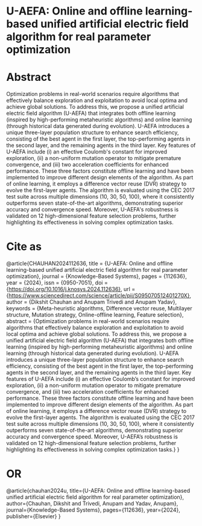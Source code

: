 # U-AEFA: Online and offline learning-based unified artificial electric field algorithm for real parameter optimization
# Abstract
Optimization problems in real-world scenarios require algorithms that effectively balance exploration and exploitation to avoid local optima and achieve global solutions. To address this, we propose a unified artificial electric field algorithm (U-AEFA) that integrates both offline learning (inspired by high-performing metaheuristic algorithms) and online learning (through historical data generated during evolution). U-AEFA introduces a unique three-layer population structure to enhance search efficiency, consisting of the best agent in the first layer, the top-performing agents in the second layer, and the remaining agents in the third layer. Key features of U-AEFA include (i) an effective Coulomb's constant for improved exploration, (ii) a non-uniform mutation operator to mitigate premature convergence, and (iii) two acceleration coefficients for enhanced performance. These three factors constitute offline learning and have been implemented to improve different design elements of the algorithm. As part of online learning, it employs a difference vector reuse (DVR) strategy to evolve the first-layer agents. The algorithm is evaluated using the CEC 2017 test suite across multiple dimensions (10, 30, 50, 100), where it consistently outperforms seven state-of-the-art algorithms, demonstrating superior accuracy and convergence speed. Moreover, U-AEFA's robustness is validated on 12 high-dimensional feature selection problems, further highlighting its effectiveness in solving complex optimization tasks.

# Cite as
@article{CHAUHAN2024112636,
title = {U-AEFA: Online and offline learning-based unified artificial electric field algorithm for real parameter optimization},
journal = {Knowledge-Based Systems},
pages = {112636},
year = {2024},
issn = {0950-7051},
doi = {https://doi.org/10.1016/j.knosys.2024.112636},
url = {https://www.sciencedirect.com/science/article/pii/S095070512401270X},
author = {Dikshit Chauhan and Anupam Trivedi and Anupam Yadav},
keywords = {Meta-heuristic algorithms, Difference vector reuse, Multilayer structure, Mutation strategy, Online-offline learning, Feature selection},
abstract = {Optimization problems in real-world scenarios require algorithms that effectively balance exploration and exploitation to avoid local optima and achieve global solutions. To address this, we propose a unified artificial electric field algorithm (U-AEFA) that integrates both offline learning (inspired by high-performing metaheuristic algorithms) and online learning (through historical data generated during evolution). U-AEFA introduces a unique three-layer population structure to enhance search efficiency, consisting of the best agent in the first layer, the top-performing agents in the second layer, and the remaining agents in the third layer. Key features of U-AEFA include (i) an effective Coulomb’s constant for improved exploration, (ii) a non-uniform mutation operator to mitigate premature convergence, and (iii) two acceleration coefficients for enhanced performance. These three factors constitute offline learning and have been implemented to improve different design elements of the algorithm. As part of online learning, it employs a difference vector reuse (DVR) strategy to evolve the first-layer agents. The algorithm is evaluated using the CEC 2017 test suite across multiple dimensions (10, 30, 50, 100), where it consistently outperforms seven state-of-the-art algorithms, demonstrating superior accuracy and convergence speed. Moreover, U-AEFA’s robustness is validated on 12 high-dimensional feature selection problems, further highlighting its effectiveness in solving complex optimization tasks.}
}
# OR
@article{chauhan2024u,
  title={U-AEFA: Online and offline learning-based unified artificial electric field algorithm for real parameter optimization},
  author={Chauhan, Dikshit and Trivedi, Anupam and Yadav, Anupam},
  journal={Knowledge-Based Systems},
  pages={112636},
  year={2024},
  publisher={Elsevier}
}
